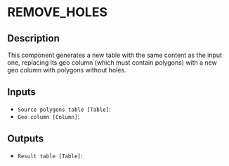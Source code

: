 
# REMOVE_HOLES
## Description

 This component generates a new table with the same content as the input one, replacing
 its geo column (which must contain polygons) with a new geo column with polygons without holes.
 
## Inputs
* `Source polygons table [Table]`: 
* `Geo column [Column]`: 

## Outputs
* `Result table [Table]`: 
